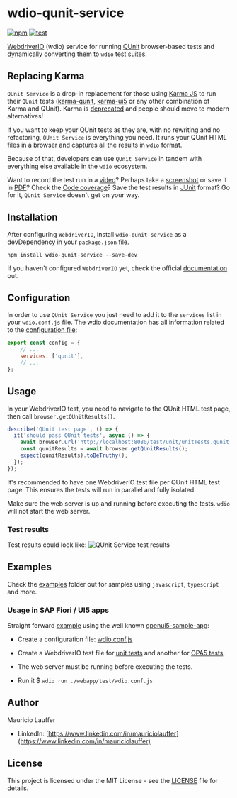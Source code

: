 # wdio-qunit-service

[![npm](https://img.shields.io/npm/v/wdio-qunit-service)](https://www.npmjs.com/package/wdio-qunit-service) [![test](https://github.com/mauriciolauffer/wdio-qunit-service/actions/workflows/test.yml/badge.svg)](https://github.com/mauriciolauffer/wdio-qunit-service/actions/workflows/test.yml)

[WebdriverIO](https://webdriver.io/) (wdio) service for running [QUnit](https://qunitjs.com/) browser-based tests and dynamically converting them to `wdio` test suites.

## Replacing Karma

`QUnit Service` is a drop-in replacement for those using [Karma JS](https://karma-runner.github.io/latest/index.html) to run their `QUnit` tests ([karma-qunit](https://github.com/karma-runner/karma-qunit/), [karma-ui5](https://github.com/SAP/karma-ui5) or any other combination of Karma and QUnit). Karma is [deprecated](https://github.com/karma-runner/karma) and people should move to modern alternatives!

If you want to keep your QUnit tests as they are, with no rewriting and no refactoring, `QUnit Service` is everything you need. It runs your QUnit HTML files in a browser and captures all the results in `wdio` format.

Because of that, developers can use `QUnit Service` in tandem with everything else available in the `wdio` ecosystem.

Want to record the test run in a [video](https://webdriver.io/docs/wdio-video-reporter/)? Perhaps take a [screenshot](https://webdriver.io/docs/api/browser/saveScreenshot/) or save it in [PDF](https://webdriver.io/docs/api/browser/savePDF/)? Check the [Code coverage](https://webdriver.io/docs/devtools-service/#capture-code-coverage)? Save the test results in [JUnit](https://webdriver.io/docs/junit-reporter) format? Go for it, `QUnit Service` doesn't get on your way.

## Installation

After configuring `WebdriverIO`, install `wdio-qunit-service` as a devDependency in your `package.json` file.

```shell
npm install wdio-qunit-service --save-dev
```

If you haven't configured `WebdriverIO` yet, check the official [documentation](https://webdriver.io/docs/gettingstarted) out.

## Configuration

In order to use `QUnit Service` you just need to add it to the `services` list in your `wdio.conf.js` file. The wdio documentation has all information related to the [configuration file](https://webdriver.io/docs/configurationfile):

```js
export const config = {
    // ...
    services: ['qunit'],
    // ...
};
```

## Usage

In your WebdriverIO test, you need to navigate to the QUnit HTML test page, then call `browser.getQUnitResults()`.

```js
describe('QUnit test page', () => {
  it('should pass QUnit tests', async () => {
    await browser.url('http://localhost:8080/test/unit/unitTests.qunit.html');
    const qunitResults = await browser.getQUnitResults();
    expect(qunitResults).toBeTruthy();
  });
});
```

It's recommended to have one WebdriverIO test file per QUnit HTML test page. This ensures the tests will run in parallel and fully isolated.

Make sure the web server is up and running before executing the tests. `wdio` will not start the web server.

### Test results

Test results could look like:
![QUnit Service test results](./wdio-qunit-service-results.png)

## Examples

Check the [examples](./examples/) folder out for samples using `javascript`, `typescript` and more.

### Usage in SAP Fiori / UI5 apps

Straight forward [example](./examples/openui5-sample-app/) using the well known [openui5-sample-app](https://github.com/SAP/openui5-sample-app):

- Create a configuration file: [wdio.conf.js](.examples/openui5-sample-app/webapp/test/wdio.conf.js)

- Create a WebdriverIO test file for [unit tests](./examples/openui5-sample-app/webapp/test/unit/unit.test.js) and another for [OPA5 tests](./examples/openui5-sample-app/webapp/test/integration/integration.test.js).

- The web server must be running before executing the tests.

- Run it $ `wdio run ./webapp/test/wdio.conf.js`

## Author

Mauricio Lauffer

- LinkedIn: [https://www.linkedin.com/in/mauriciolauffer](https://www.linkedin.com/in/mauriciolauffer)

## License

This project is licensed under the MIT License - see the [LICENSE](LICENSE) file for details.
